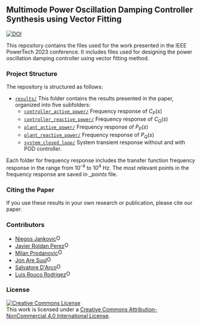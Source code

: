 ## Multimode Power Oscillation Damping Controller Synthesis using Vector Fitting

[![DOI](https://zenodo.org/badge/626350503.svg)](https://zenodo.org/badge/latestdoi/626350503)

This repository contains the files used for the work presented in the IEEE PowerTech 2023 conference. It includes files used for designing the power oscillation damping controller using vector fitting method.

### Project Structure

The repository is structured as follows:

- [`results/`](./results) This folder contains the results presented in the paper, organized into five subfolders:
  - [`controller_active_power/`](./results/controller_active_power) Frequency response of $C_P(s)$
  - [`controller_reactive_power/`](./results/controller_reactive_power) Frequency response of $C_Q(s)$
  - [`plant_active_power/`](./results/plant_active_power) Frequency response of $P_P(s)$
  - [`plant_reactive_power/`](./results/plant_reactive_power) Frequency response of $P_Q(s)$
  - [`system_closed_loop/`](./results/system_closed_loop) System transient response without and with POD controller.

Each folder for frequency response includes the transfer function frequency response in the range from 10<sup>-4</sup> to 10<sup>4</sup> Hz. The most relevant points in the frequency response are saved in *_points* file.

### Citing the Paper

If you use these results in your own research or publication, please cite our paper.

### Contributors

- [Njegos Jankovic](https://orcid.org/0000-0003-3358-069X)<img alt="ORCID logo" src="https://info.orcid.org/wp-content/uploads/2019/11/orcid_16x16.png" width="16" height="16" />
- [Javier Roldan Perez](https://orcid.org/0000-0002-9759-4006)<img alt="ORCID logo" src="https://info.orcid.org/wp-content/uploads/2019/11/orcid_16x16.png" width="16" height="16" />
- [Milan Prodanovic](https://orcid.org/0000-0001-5500-9799)<img alt="ORCID logo" src="https://info.orcid.org/wp-content/uploads/2019/11/orcid_16x16.png" width="16" height="16" />
- [Jon Are Suul](https://orcid.org/0000-0003-3491-636X)<img alt="ORCID logo" src="https://info.orcid.org/wp-content/uploads/2019/11/orcid_16x16.png" width="16" height="16" />
- [Salvatore D'Arco](https://orcid.org/0000-0002-9313-8230)<img alt="ORCID logo" src="https://info.orcid.org/wp-content/uploads/2019/11/orcid_16x16.png" width="16" height="16" />
- [Luis Rouco Rodrigez](https://orcid.org/0000-0002-2670-7464)<img alt="ORCID logo" src="https://info.orcid.org/wp-content/uploads/2019/11/orcid_16x16.png" width="16" height="16" />

### License

<a rel="license" href="http://creativecommons.org/licenses/by-nc/4.0/"><img alt="Creative Commons License" style="border-width:0" src="https://i.creativecommons.org/l/by-nc/4.0/88x31.png" /></a><br />This work is licensed under a <a rel="license" href="http://creativecommons.org/licenses/by-nc/4.0/">Creative Commons Attribution-NonCommercial 4.0 International License</a>.
